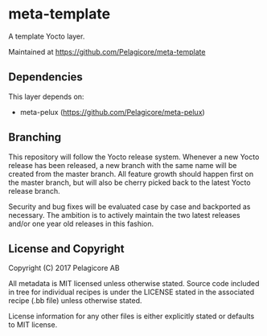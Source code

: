 meta-template
=============
A template Yocto layer.

Maintained at https://github.com/Pelagicore/meta-template

Dependencies
------------
This layer depends on:
* meta-pelux (https://github.com/Pelagicore/meta-pelux)

Branching
---------
This repository will follow the Yocto release system. Whenever a new Yocto release has been released, a new branch with the same name will be created from the master branch. All feature growth should happen first on the master branch, but will also be cherry picked back to the latest Yocto release branch.

Security and bug fixes will be evaluated case by case and backported as necessary. The ambition is to actively maintain the two latest releases and/or one year old releases in this fashion.

License and Copyright
---------------------
Copyright (C) 2017 Pelagicore AB

All metadata is MIT licensed unless otherwise stated. Source code included in tree for individual recipes is under the LICENSE stated in the associated recipe (.bb file) unless otherwise stated.

License information for any other files is either explicitly stated or defaults to MIT license.
